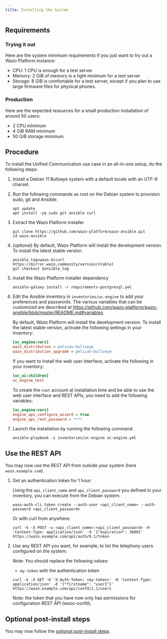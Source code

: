 ```yaml
---
title: Installing the System
---
```


## Requirements

### Trying it out

Here are the system minimum requirements if you just want to try out a Wazo Platform instance:

- CPU: 1 CPU is enough for a test server
- Memory: 2 GiB of memory is a tight minimum for a test server
- Storage: 8 GiB is comfortable for a test server, except if you plan to use large firmware files
  for physical phones.

### Production

Here are the expected resources for a small production installation of around 50 users:

- 2 CPU minimum
- 4 GiB RAM minimum
- 50 GiB storage minimum

## Procedure

To install the Unified Communication use case in an all-in-one setup, do the following steps:

1. Install a Debian 11 Bullseye system with a default locale with an UTF-8 charset.
2. Run the following commands as root on the Debian system to provision sudo, git and Ansible:

   ```shell
   apt update
   apt install -yq sudo git ansible curl
   ```

3. Extract the Wazo Platform installer

   ```shell
   git clone https://github.com/wazo-platform/wazo-ansible.git
   cd wazo-ansible
   ```

4. (optional) By default, Wazo Platform will install the development version. To install the latest
   stable version

   ```shell
   ansible_tag=wazo-$(curl https://mirror.wazo.community/version/stable)
   git checkout $ansible_tag
   ```

5. Install the Wazo Platform installer dependency

   ```shell
   ansible-galaxy install -r requirements-postgresql.yml
   ```

6. Edit the Ansible inventory in `inventories/uc-engine` to add your preferences and passwords. The
   various variables that can be customized are described at
   <https://github.com/wazo-platform/wazo-ansible/blob/master/README.md#variables>.

   By default, Wazo Platform will install the development version. To install the latest stable
   version, activate the following settings in your inventory:

   ```ini
   [uc_engine:vars]
   wazo_distribution = pelican-bullseye
   wazo_distribution_upgrade = pelican-bullseye
   ```

   If you want to install the web user interface, activate the following in your inventory:

   ```ini
   [uc_ui:children]
   uc_engine_host
   ```

   To create the `root` account at installation time and be able to use the web user interface and
   REST APIs, you need to add the following variables:

   ```ini
   [uc_engine:vars]
   engine_api_configure_wizard = true
   engine_api_root_password = ****
   ```

7. Launch the installation by running the following command:

   ```shell
   ansible-playbook -i inventories/uc-engine uc-engine.yml
   ```

## Use the REST API

You may now use the REST API from outside your system (here `wazo.example.com`).

1. Get an authentication token for 1 hour:

   Using the `api_client_name` and `api_client_password` you defined in your inventory, you can
   execute from the Debian system:

   ```shell
   wazo-auth-cli token create --auth-user <api_client_name> --auth-password <api_client_password>
   ```

   Or with curl from anywhere:

   ```shell
   curl -k -X POST -u <api_client_name>:<api_client_password> -H 'Content-Type: application/json' -d '{"expiration": 3600}' https://wazo.example.com/api/auth/0.1/token
   ```

2. Use any REST API you want, for example, to list the telephony users configured on the system:

   Note: You should replace the following values:

   - `my-token` with the authentication token

   ```shell
   curl -k -X GET -H 'X-Auth-Token: <my-token>' -H 'Content-Type: application/json' -d '{"firstname": "user1"}' https://wazo.example.com/api/confd/1.1/users
   ```

   Note: the token that you have now only has permissions for configuration REST API (wazo-confd).

## Optional post-install steps

You may now follow the [optional post-install steps](/uc-doc/installation/postinstall).
